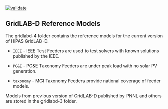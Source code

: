 [![validate](https://github.com/slacgismo/gridlabd-models/actions/workflows/validate.yml/badge.svg)](https://github.com/slacgismo/gridlabd-models/actions/workflows/validate.yml)

GridLAB-D Reference Models
--------------------------

The gridlabd-4 folder contains the reference models for the current version of HiPAS GridLAB-D.

* `IEEE` - IEEE Test Feeders are used to test solvers with known solutions published by the IEEE.

* `PG&E` - PG&E Taxonomy Feeders are under peak load with no solar PV generation.

* `taxonomy` - MGI Taxonomy Feeders provide national coverage of feeder models.

Models from previous version of GridLAB-D published by PNNL and others are stored in the gridlabd-3 folder.
